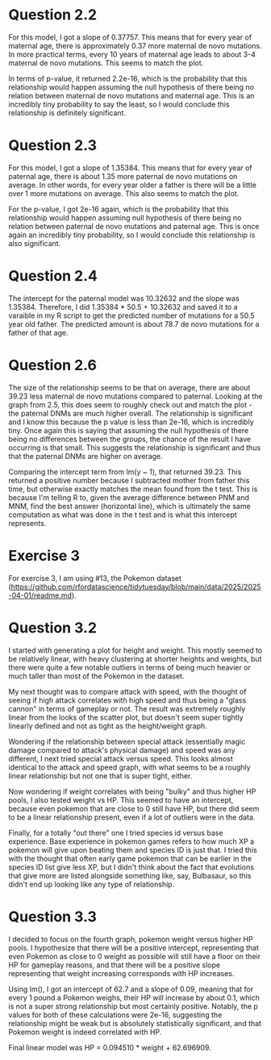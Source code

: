 # Question 2.2
For this model, I got a slope of 0.37757. This means that for every year of maternal age, there is approximately 0.37 more maternal de novo mutations. In more practical terms, every 10 years of maternal age leads to about 3-4 maternal de novo mutations. This seems to match the plot.

In terms of p-value, it returned 2.2e-16, which is the probability that this relationship would happen assuming the null hypothesis of there being no relation between maternal de novo mutations and maternal age. This is an incredibly tiny probability to say the least, so I would conclude this relationship is definitely significant.

# Question 2.3

For this model, I got a slope of 1.35384. This means that for every year of paternal age, there is about 1.35 more paternal de novo mutations on average. In other words, for every year older a father is there will be a little over 1 more mutations on average. This also seems to match the plot.

For the p-value, I got 2e-16 again, which is the probability that this relationship would happen assuming null hypothesis of there being no relation between paternal de novo mutations and paternal age. This is once again an incredibly tiny probability, so I would conclude this relationship is also significant.

# Question 2.4

The intercept for the paternal model was 10.32632 and the slope was 1.35384. Therefore, I did 1.35384 * 50.5 + 10.32632 and saved it to a varaible in my R script to get the predicted number of mutations for a 50.5 year old father. The predicted amount is about 78.7 de novo mutations for a father of that age.

# Question 2.6 

The size of the relationship seems to be that on average, there are about 39.23 less maternal de novo mutations compared to paternal. Looking at the graph from 2.5, this does seem to roughly check out and match the plot - the paternal DNMs are much higher overall. The relationship is significant and I know this because the p value is less than 2e-16, which is incredibly tiny. Once again this is saying that assuming the null hypothesis of there being no differences between the groups, the chance of the result I have occurring is that small. This suggests the relationship is significant and thus that the paternal DNMs are higher on average. 

Comparing the intercept term from lm(y ~ 1), that returned 39.23. This returned a positive number because I subtracted mother from father this time, but otherwise exactly matches the mean found from the t test. This is because I'm telling R to, given the average difference between PNM and MNM, find the best answer (horizontal line), which is ultimately the same computation as what was done in the t test and is what this intercept represents.

# Exercise 3

For exercise 3, I am using #13, the Pokemon dataset (https://github.com/rfordatascience/tidytuesday/blob/main/data/2025/2025-04-01/readme.md).

# Question 3.2

I started with generating a plot for height and weight. This mostly seemed to be relatively linear, with heavy clustering at shorter heights and weights, but there were quite a few notable outliers in terms of being much heavier or much taller than most of the Pokemon in the dataset.

My next thought was to compare attack with speed, with the thought of seeing if high attack correlates with high speed and thus being a "glass cannon" in terms of gameplay or not. The result was extremely roughly linear from the looks of the scatter plot, but doesn't seem super tightly linearly defined and not as tight as the height/weight graph. 

Wondering if the relationship between special attack (essentially magic damage compared to attack's physical damage) and speed was any different, I next tried special attack versus speed. This looks almost identical to the attack and speed graph, with what seems to be a roughly linear relationship but not one that is super tight, either.

Now wondering if weight correlates with being "bulky" and thus higher HP pools, I also tested weight vs HP. This seemed to have an intercept, because even pokemon that are close to 0 still have HP, but there did seem to be a linear relationship present, even if a lot of outliers were in the data.

Finally, for a totally "out there" one I tried species id versus base experience. Base experience in pokemon games refers to how much XP a pokemon will give upon beating them and species ID is just that. I tried this with the thought that often early game pokemon that can be earlier in the species ID list give less XP, but I didn't think about the fact that evolutions that give more are listed alongside something like, say, Bulbasaur, so this didn't end up looking like any type of relationship. 

# Question 3.3

I decided to focus on the fourth graph, pokemon weight versus higher HP pools. I hypothesize that there will be a positive intercept, representing that even Pokemon as close to 0 weight as possible will still have a floor on their HP for gameplay reasons, and that there will be a positive slope representing that weight increasing corresponds with HP increases. 

Using lm(), I got an intercept of 62.7 and a slope of 0.09, meaning that for every 1 pound a Pokemon weighs, their HP will increase by about 0.1, which is not a super strong relationship but most certainly positive. Notably, the p values for both of these calculations were 2e-16, suggesting the relationship might be weak but is absolutely statistically significant, and that Pokemon weight is indeed correlated with HP. 

Final linear model was HP = 0.094510 * weight + 62.696909. 